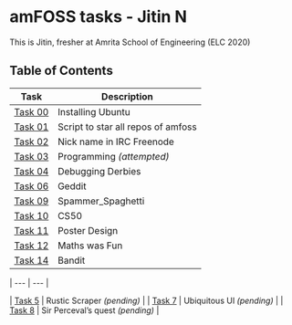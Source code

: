 # **amFOSS tasks - Jitin N**

This is Jitin, fresher at Amrita School of Engineering (ELC 2020)

## **Table of Contents**

| Task                 |                            Description                                     |
| --- | --- |
| [Task 00](https://github.com/nj7782/amfoss-tasks/tree/main/Task%200)  | Installing Ubuntu |
| [Task 01](https://github.com/nj7782/amfoss-tasks/tree/main/Task%201)   | Script to star all repos of amfoss |
| [Task 02](https://github.com/nj7782/amfoss-tasks/tree/main/Task%201)   | Nick name in IRC Freenode |
| [Task 03](https://github.com/nj7782/amfoss-tasks/tree/main/Task%203)   | Programming *(attempted)*  |
| [Task 04](https://github.com/nj7782/amfoss-tasks/tree/main/Task%204)  | Debugging Derbies |
| [Task 06](https://github.com/nj7782/amfoss-tasks/tree/main/Task%206)   | Geddit  |
| [Task 09](https://github.com/nj7782/amfoss-tasks/tree/main/Task%209)   | Spammer_Spaghetti |
| [Task 10](https://github.com/nj7782/amfoss-tasks/tree/main/Task%2010)   | CS50  |
| [Task 11](https://github.com/nj7782/amfoss-tasks/tree/main/Task%2011)   | Poster Design |  
| [Task 12](https://github.com/nj7782/amfoss-tasks/tree/main/Task%2012)   | Maths was Fun |
| [Task 14](https://github.com/nj7782/amfoss-tasks/tree/main/Task%2014)   | Bandit | 

| --- | --- |

| [Task 5](https://github.com/nj7782/amfoss-tasks/tree/main/Task%205)   | Rustic Scraper *(pending)*  |
| [Task 7](https://github.com/nj7782/amfoss-tasks/tree/main/Task%207)   | Ubiquitous UI *(pending)*  |
| [Task 8](https://github.com/nj7782/amfoss-tasks/tree/main/Task%208)   | Sir Perceval’s quest *(pending)*  |







